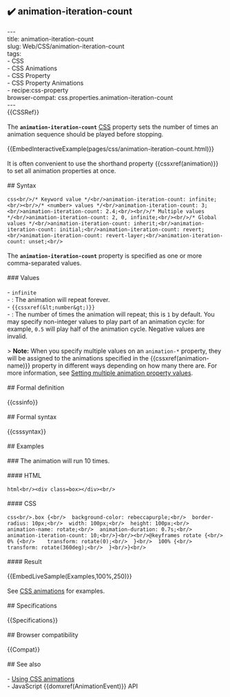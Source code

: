 ## ✔️ animation-iteration-count 
 ---<br/>title: animation-iteration-count<br/>slug: Web/CSS/animation-iteration-count<br/>tags:<br/>  - CSS<br/>  - CSS Animations<br/>  - CSS Property<br/>  - CSS Property Animations<br/>  - recipe:css-property<br/>browser-compat: css.properties.animation-iteration-count<br/>---<br/>{{CSSRef}}<br/><br/>The **`animation-iteration-count`** [CSS](/en-US/docs/Web/CSS) property sets the number of times an animation sequence should be played before stopping.<br/><br/>{{EmbedInteractiveExample(pages/css/animation-iteration-count.html)}}<br/><br/>It is often convenient to use the shorthand property {{cssxref(animation)}} to set all animation properties at once.<br/><br/>## Syntax<br/><br/>```css<br/>/* Keyword value */<br/>animation-iteration-count: infinite;<br/><br/>/* <number> values */<br/>animation-iteration-count: 3;<br/>animation-iteration-count: 2.4;<br/><br/>/* Multiple values */<br/>animation-iteration-count: 2, 0, infinite;<br/><br/>/* Global values */<br/>animation-iteration-count: inherit;<br/>animation-iteration-count: initial;<br/>animation-iteration-count: revert;<br/>animation-iteration-count: revert-layer;<br/>animation-iteration-count: unset;<br/>```<br/><br/>The **`animation-iteration-count`** property is specified as one or more comma-separated values.<br/><br/>### Values<br/><br/>- `infinite`<br/>  - : The animation will repeat forever.<br/>- `{{cssxref(&lt;number&gt;)}}`<br/>  - : The number of times the animation will repeat; this is `1` by default. You may specify non-integer values to play part of an animation cycle: for example, `0.5` will play half of the animation cycle. Negative values are invalid.<br/><br/>> **Note:** When you specify multiple values on an `animation-*` property, they will be assigned to the animations specified in the {{cssxref(animation-name)}} property in different ways depending on how many there are. For more information, see [Setting multiple animation property values](/en-US/docs/Web/CSS/CSS_Animations/Using_CSS_animations#setting_multiple_animation_property_values).<br/><br/>## Formal definition<br/><br/>{{cssinfo}}<br/><br/>## Formal syntax<br/><br/>{{csssyntax}}<br/><br/>## Examples<br/><br/>### The animation will run 10 times.<br/><br/>#### HTML<br/><br/>```html<br/><div class=box></div><br/>```<br/><br/>#### CSS<br/><br/>```css<br/>.box {<br/>  background-color: rebeccapurple;<br/>  border-radius: 10px;<br/>  width: 100px;<br/>  height: 100px;<br/>  animation-name: rotate;<br/>  animation-duration: 0.7s;<br/>  animation-iteration-count: 10;<br/>}<br/><br/>@keyframes rotate {<br/>  0% {<br/>    transform: rotate(0);<br/>  }<br/>  100% {<br/>    transform: rotate(360deg);<br/>  }<br/>}<br/>```<br/><br/>#### Result<br/><br/>{{EmbedLiveSample(Examples,100%,250)}}<br/><br/>See [CSS animations](/en-US/docs/Web/CSS/CSS_Animations/Using_CSS_animations) for examples.<br/><br/>## Specifications<br/><br/>{{Specifications}}<br/><br/>## Browser compatibility<br/><br/>{{Compat}}<br/><br/>## See also<br/><br/>- [Using CSS animations](/en-US/docs/Web/CSS/CSS_Animations/Using_CSS_animations)<br/>- JavaScript {{domxref(AnimationEvent)}} API<br/>